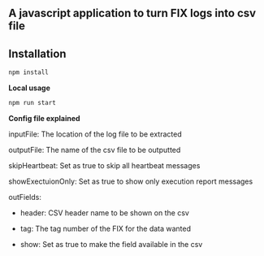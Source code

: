 ## A javascript application to turn FIX logs into csv file

## Installation

````sh
npm install
````

**Local usage**

````sh
npm run start
````

**Config file explained**

inputFile: The location of the log file to be extracted

outputFile: The name of the csv file to be outputted

skipHeartbeat: Set as true to skip all heartbeat messages

showExectuionOnly: Set as true to show only execution report messages

outFields:

- header: CSV header name to be shown on the csv

- tag: The tag number of the FIX for the data wanted

- show: Set as true to make the field available in the csv


